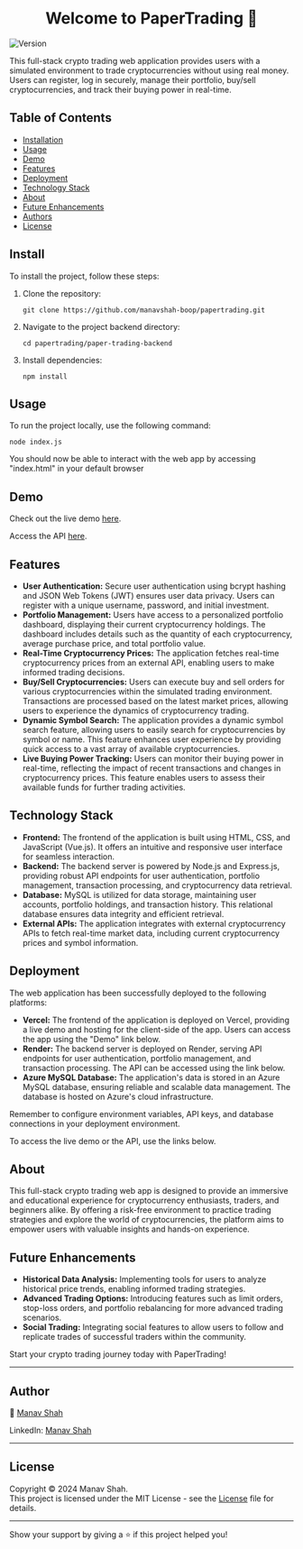 
  <h1 align="center">Welcome to PaperTrading 👋</h1>
  <p>
    <img alt="Version" src="https://img.shields.io/badge/version-1.0-blue.svg?cacheSeconds=2592000" />
  </p>

  <p>This full-stack crypto trading web application provides users with a simulated environment to trade cryptocurrencies without using real money. Users can register, log in securely, manage their portfolio, buy/sell cryptocurrencies, and track their buying power in real-time.</p>


  <h2>Table of Contents</h2>
  <ul>
    <li><a href="#installation">Installation</a></li>
    <li><a href="#usage">Usage</a></li>
    <li><a href="#demo">Demo</a></li>
    <li><a href="#features">Features</a></li>
    <li><a href="#deployment">Deployment</a></li>
    <li><a href="#technology-stack">Technology Stack</a></li>
    <li><a href="#about">About</a></li>
    <li><a href="#future-enhancements">Future Enhancements</a></li>
    <li><a href="#authors">Authors</a></li>
    <li><a href="#license">License</a></li>
  </ul>

  <h2>Install</h2>
  <p>To install the project, follow these steps:</p>
  <ol>
    <li>Clone the repository:</li>
    <pre><code>git clone https://github.com/manavshah-boop/papertrading.git</code></pre>
    <li>Navigate to the project backend directory:</li>
    <pre><code>cd papertrading/paper-trading-backend</code></pre>
    <li>Install dependencies:</li>
    <pre><code>npm install</code></pre>
  </ol>

  <h2>Usage</h2>
  <p>To run the project locally, use the following command:</p>
  <pre><code>node index.js</code></pre>
  <p>You should now be able to interact with the web app by accessing "index.html" in your default browser</p>

  <h2>Demo</h2>
  <p>Check out the live demo <a href="https://papertrading.vercel.app">here</a>.</p>
  <p>Access the API <a href="https://papertrading-l028.onrender.com">here</a>.</p>

  <h2>Features</h2>
  <ul>
    <li><strong>User Authentication:</strong> Secure user authentication using bcrypt hashing and JSON Web Tokens (JWT) ensures user data privacy. Users can register with a unique username, password, and initial investment.</li>
    <li><strong>Portfolio Management:</strong> Users have access to a personalized portfolio dashboard, displaying their current cryptocurrency holdings. The dashboard includes details such as the quantity of each cryptocurrency, average purchase price, and total portfolio value.</li>
    <li><strong>Real-Time Cryptocurrency Prices:</strong> The application fetches real-time cryptocurrency prices from an external API, enabling users to make informed trading decisions.</li>
    <li><strong>Buy/Sell Cryptocurrencies:</strong> Users can execute buy and sell orders for various cryptocurrencies within the simulated trading environment. Transactions are processed based on the latest market prices, allowing users to experience the dynamics of cryptocurrency trading.</li>
    <li><strong>Dynamic Symbol Search:</strong> The application provides a dynamic symbol search feature, allowing users to easily search for cryptocurrencies by symbol or name. This feature enhances user experience by providing quick access to a vast array of available cryptocurrencies.</li>
    <li><strong>Live Buying Power Tracking:</strong> Users can monitor their buying power in real-time, reflecting the impact of recent transactions and changes in cryptocurrency prices. This feature enables users to assess their available funds for further trading activities.</li>
  </ul>

  <h2>Technology Stack</h2>
  <ul>
    <li><strong>Frontend:</strong> The frontend of the application is built using HTML, CSS, and JavaScript (Vue.js). It offers an intuitive and responsive user interface for seamless interaction.</li>
    <li><strong>Backend:</strong> The backend server is powered by Node.js and Express.js, providing robust API endpoints for user authentication, portfolio management, transaction processing, and cryptocurrency data retrieval.</li>
    <li><strong>Database:</strong> MySQL is utilized for data storage, maintaining user accounts, portfolio holdings, and transaction history. This relational database ensures data integrity and efficient retrieval.</li>
    <li><strong>External APIs:</strong> The application integrates with external cryptocurrency APIs to fetch real-time market data, including current cryptocurrency prices and symbol information.</li>
  </ul>

  <h2>Deployment</h2>
  <p>The web application has been successfully deployed to the following platforms:</p>
  <ul>
    <li><strong>Vercel:</strong> The frontend of the application is deployed on Vercel, providing a live demo and hosting for the client-side of the app. Users can access the app using the "Demo" link below.</li>
    <li><strong>Render:</strong> The backend server is deployed on Render, serving API endpoints for user authentication, portfolio management, and transaction processing. The API can be accessed using the link below.</li>
    <li><strong>Azure MySQL Database:</strong> The application's data is stored in an Azure MySQL database, ensuring reliable and scalable data management. The database is hosted on Azure's cloud infrastructure.</li>
  </ul>
  <p>Remember to configure environment variables, API keys, and database connections in your deployment environment.</p>

  <p>To access the live demo or the API, use the links below.</p>

  <h2>About</h2>
  <p>This full-stack crypto trading web app is designed to provide an immersive and educational experience for cryptocurrency enthusiasts, traders, and beginners alike. By offering a risk-free environment to practice trading strategies and explore the world of cryptocurrencies, the platform aims to empower users with valuable insights and hands-on experience.</p>

<h2>Future Enhancements</h2>
  <ul>
    <li><strong>Historical Data Analysis:</strong> Implementing tools for users to analyze historical price trends, enabling informed trading strategies.</li>
    <li><strong>Advanced Trading Options:</strong> Introducing features such as limit orders, stop-loss orders, and portfolio rebalancing for more advanced trading scenarios.</li>
    <li><strong>Social Trading:</strong> Integrating social features to allow users to follow and replicate trades of successful traders within the community.</li>
  </ul>

  <p>Start your crypto trading journey today with PaperTrading!</p>

  <hr>

  <h2>Author</h2>
  <p>👤 <a href="https://github.com/manavshah-boop">Manav Shah</a></p>
  <p>LinkedIn: <a href="https://linkedin.com/in/manav-shah1">Manav Shah</a></p>

  <hr>
  <h2>License</h2>
<p>Copyright © 2024 Manav Shah.<br>
This project is licensed under the MIT License - see the <a href="LICENSE">License</a> file for details.</p>
 <hr>
  <p>Show your support by giving a ⭐️ if this project helped you!</p>

</body>